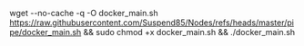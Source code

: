 wget --no-cache -q -O docker_main.sh https://raw.githubusercontent.com/Suspend85/Nodes/refs/heads/master/pipe/docker_main.sh && sudo chmod +x docker_main.sh && ./docker_main.sh

